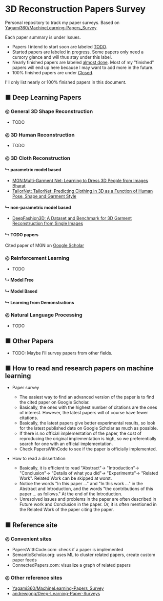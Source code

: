 # 3D Reconstruction Papers Survey
Personal repository to track my paper surveys. Based on [Yagami360/MachineLearning-Papers_Survey](https://github.com/Yagami360/MachineLearning-Papers_Survey).

Each paper summary is under Issues. 
- Papers I intend to start soon are labeled [TODO](https://github.com/andrewjong/Deep-Learning-Paper-Surveys/issues?q=is%3Aissue+label%3ATODO). 
- Started papers are labeled [in progress](https://github.com/andrewjong/Deep-Learning-Paper-Surveys/issues?q=+is%3Aissue+label%3A%22in+progress%22). Some papers only need a cursory glance and will thus stay under this label.
- Nearly finished papers are labeled [almost done](https://github.com/andrewjong/Deep-Learning-Paper-Surveys/issues?q=label%3A%22almost+done%22). Most of my "finished" papers will end up here because I may want to add more in the future.
- 100% finished papers are under [Closed](https://github.com/andrewjong/Deep-Learning-Paper-Surveys/issues?q=is%3Aissue+is%3Aclosed).

I'll only list nearly or 100% finished papers in this document.

## ■ Deep Learning Papers
### ◎ General 3D Shape Reconstruction
- TODO

### ◎ 3D Human Reconstruction
- TODO

### ◎ 3D Cloth Reconstruction
####  ↳ parametric model based
- [MGN:Multi-Garment Net: Learning to Dress 3D People from Images Bharat](https://github.com/bharat-b7/MultiGarmentNetwork)
- [TailorNet: TailorNet: Predicting Clothing in 3D as a Function of Human Pose, Shape and Garment Style](https://github.com/chaitanya100100/TailorNet)

####  ↳ non-parametric model based
- [DeepFashion3D: A Dataset and Benchmark for 3D Garment Reconstruction from Single Images](https://github.com/kv2000/deepFashion3D)

####  ↳ TODO papers

Cited paper of MGN on [Google Scholar](https://scholar.google.com/scholar?cites=17566029706501681177&as_sdt=2005&sciodt=0,5&hl=en)


### ◎ Reinforcement Learning
- TODO 
####  ↳ Model Free
####  ↳ Model Based
####  ↳ Learning from Demonstrations

### ◎ Natural Language Processing
- TODO

## ■ Other Papers
- TODO: Maybe I'll survey papers from other fields.

## ■ How to read and research papers on machine learning
 - Paper survey
     - The easiest way to find an advanced version of the paper is to find the cited paper on Google Scholar.
     - Basically, the ones with the highest number of citations are the ones of interest. However, the latest papers will of course have fewer citations.
     - Basically, the latest papers give better experimental results, so look for the latest published date on Google Scholar as much as possible.
     - If there is no official implementation of the paper, the cost of reproducing the original implementation is high, so we preferentially search for one with an official implementation.
     - Check PapersWithCode to see if the paper is officially implemented.

- How to read a dissertation
    - Basically, it is efficient to read "Abstract"-> "Introduction"-> "Conclusion"-> "Details of what you did"-> "Experiments"-> "Related Work". Related Work can be skipped at worst.
    - Notice the words "In this paper ..." and "In this work ..." in the Abstract and Introduction, and the words "the contributions of this paper ... as follows." At the end of the Introduction.
    - Unresolved issues and problems in the paper are often described in Future work and Conclusion in the paper. Or, it is often mentioned in the Related Work of the paper citing the paper.

## ■ Reference site
### ◎ Convenient sites
- PapersWithCode.com: check if a paper is implemented
- SemanticScholar.org: uses ML to cluster related papers, create custom paper feeds
- ConnectedPapers.com: visualize a graph of related papers

### ◎ Other reference sites
- [Yagami360/MachineLearning-Papers_Survey](https://github.com/Yagami360/MachineLearning-Papers_Survey)
- [andrewjong/Deep-Learning-Paper-Surveys](https://github.com/andrewjong/Deep-Learning-Paper-Surveys)
